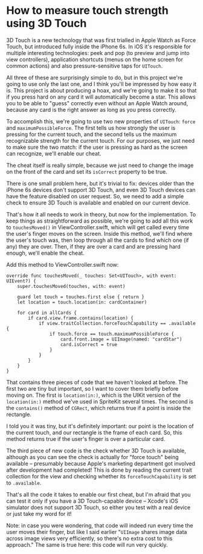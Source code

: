 # How to measure touch strength using 3D Touch

3D Touch is a new technology that was first trialled in Apple Watch as Force Touch, but introduced fully inside the iPhone 6s. In iOS it's responsible for multiple interesting technologies: peek and pop (to preview and jump into view controllers), application shortcuts (menus on the home screen for common actions) and also pressure-sensitive taps for `UITouch`.

All three of these are surprisingly simple to do, but in this project we're going to use only the last one, and I think you'll be impressed by how easy it is. This project is about producing a hoax, and we're going to make it so that if you press hard on any card it will automatically become a star. This allows you to be able to "guess" correctly even without an Apple Watch around, because any card is the right answer as long as you press correctly.

To accomplish this, we're going to use two new properties of `UITouch`: `force` and `maximumPossibleForce`. The first tells us how strongly the user is pressing for the current touch, and the second tells us the maximum recognizable strength for the current touch. For our purposes, we just need to make sure the two match: if the user is pressing as hard as the screen can recognize, we'll enable our cheat.

The cheat itself is really simple, because we just need to change the image on the front of the card and set its `isCorrect` property to be true.

There is one small problem here, but it's trivial to fix: devices older than the iPhone 6s devices don't support 3D Touch, and even 3D Touch devices can have the feature disabled on user request. So, we need to add a simple check to ensure 3D Touch is available and enabled on our current device.

That's how it all needs to work in theory, but now for the implementation. To keep things as straightforward as possible, we're going to add all this work to `touchesMoved()` in ViewController.swift, which will get called every time the user's finger moves on the screen. Inside this method, we'll find where the user's touch was, then loop through all the cards to find which one (if any) they are over. Then, if they are over a card and are pressing hard enough, we'll enable the cheat.

Add this method to ViewController.swift now:

    override func touchesMoved(_ touches: Set<UITouch>, with event: UIEvent?) {
        super.touchesMoved(touches, with: event)

        guard let touch = touches.first else { return }
        let location = touch.location(in: cardContainer)

        for card in allCards {
            if card.view.frame.contains(location) {
                if view.traitCollection.forceTouchCapability == .available {
                    if touch.force == touch.maximumPossibleForce {
                        card.front.image = UIImage(named: "cardStar")
                        card.isCorrect = true
                    }
                }
            }
        }
    }

That contains three pieces of code that we haven't looked at before. The first two are tiny but important, so I want to cover them briefly before moving on. The first is `location(in:)`, which is the UIKit version of the `location(in:)` method we've used in SpriteKit several times. The second is the `contains()` method of `CGRect`, which returns true if a point is inside the rectangle.

I told you it was tiny, but it's definitely important: our point is the location of the current touch, and our rectangle is the frame of each card. So, this method returns true if the user's finger is over a particular card.

The third piece of new code is the check whether 3D Touch is available, although as you can see the check is actually for "force touch" being available – presumably because Apple's marketing department got involved after development had completed! This is done by reading the current trait collection for the view and checking whether its `forceTouchCapability` is set to `.available`.

That's all the code it takes to enable our first cheat, but I'm afraid that you can test it only if you have a 3D Touch-capable device – Xcode's iOS simulator does not support 3D Touch, so either you test with a real device or just take my word for it!

Note: in case you were wondering, that code will indeed run every time the user moves their finger, but like I said earlier "`UIImage` shares image data across image views very efficiently, so there's no extra cost to this approach." The same is true here: this code will run very quickly.
